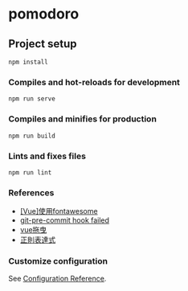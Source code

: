 # pomodoro

## Project setup
```
npm install
```

### Compiles and hot-reloads for development
```
npm run serve
```

### Compiles and minifies for production
```
npm run build
```

### Lints and fixes files
```
npm run lint
```
### References
- [[Vue]使用fontawesome](https://dotblogs.com.tw/rexhuang/2019/12/07/153237)
- [git-pre-commit hook failed](https://stackoverflow.com/questions/63943401/husky-pre-commit-hook-failed-add-no-verify-to-bypass)
- [vue拖曳](https://www.npmjs.com/package/vuedraggable)
- [正則表達式](https://ithelp.ithome.com.tw/articles/10230823)

### Customize configuration
See [Configuration Reference](https://cli.vuejs.org/config/).
